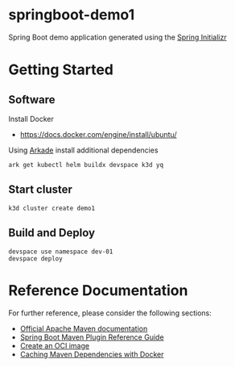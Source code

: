 # springboot-demo1

Spring Boot demo application generated using the [Spring Initializr](https://start.spring.io/)

# Getting Started

## Software

Install Docker

* https://docs.docker.com/engine/install/ubuntu/

Using [Arkade](https://arkade.dev/) install additional dependencies

```
ark get kubectl helm buildx devspace k3d yq 
```

## Start cluster

```
k3d cluster create demo1
```

## Build and Deploy

```
devspace use namespace dev-01
devspace deploy
```

# Reference Documentation
For further reference, please consider the following sections:

* [Official Apache Maven documentation](https://maven.apache.org/guides/index.html)
* [Spring Boot Maven Plugin Reference Guide](https://docs.spring.io/spring-boot/docs/3.0.6/maven-plugin/reference/html/)
* [Create an OCI image](https://docs.spring.io/spring-boot/docs/3.0.6/maven-plugin/reference/html/#build-image)
* [Caching Maven Dependencies with Docker](https://www.baeldung.com/ops/docker-cache-maven-dependencies)
